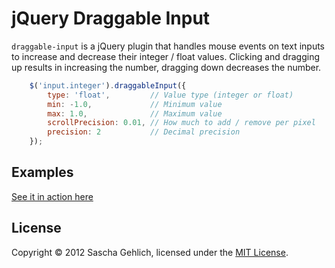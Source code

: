 
jQuery Draggable Input
======================

`draggable-input` is a jQuery plugin that handles mouse events on text inputs to increase and decrease their integer / float values. Clicking and dragging up results in increasing the number, dragging down decreases the number.

```js
	$('input.integer').draggableInput({
		type: 'float',         // Value type (integer or float)
        min: -1.0,             // Minimum value
        max: 1.0,              // Maximum value
        scrollPrecision: 0.01, // How much to add / remove per pixel
        precision: 2           // Decimal precision
	});
```

## Examples

[See it in action here](http://saschagehlich.github.com/jquery-draggable-input/)

## License

Copyright © 2012 Sascha Gehlich, licensed under the [MIT License](https://github.com/saschagehlich/jquery-draggable-input/master/LICENSE.txt).
